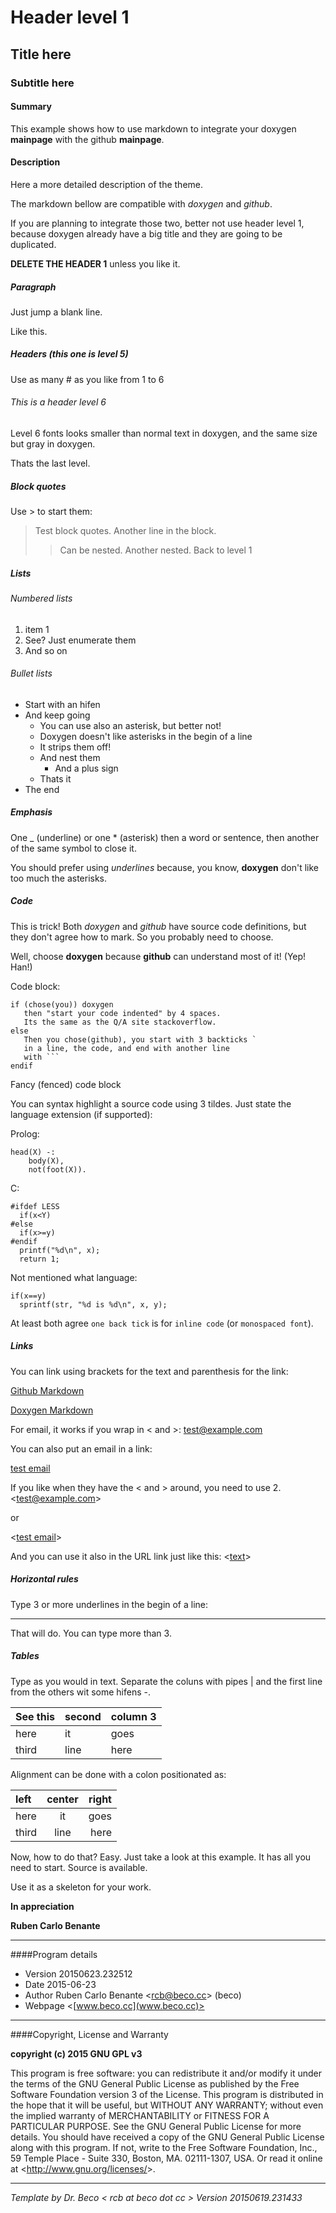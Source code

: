 # Header level 1
## Title here
### Subtitle here

#### Summary

This example shows how to use markdown to integrate your doxygen __mainpage__ with the github __mainpage__.

#### Description

Here a more detailed description of the theme.

The markdown bellow are compatible with _doxygen_ and _github_.

If you are planning to integrate those two, better not use header level 1, because doxygen already have a big title and they are going to be duplicated.

__DELETE THE HEADER 1__ unless you like it.

##### Paragraph

Just jump a blank line.

Like this.

##### Headers (this one is level 5)

Use as many # as you like from 1 to 6

###### This is a header level 6

Level 6 fonts looks smaller than normal text in doxygen, and the same size but gray in doxygen.

Thats the last level.

##### Block quotes

Use > to start them:

> Test block quotes.
> Another line in the block.
> > Can be nested.
> > Another nested.
> Back to level 1

##### Lists

###### Numbered lists

1. item 1
2. See? Just enumerate them
3. And so on

###### Bullet lists

- Start with an hifen
- And keep going
  * You can use also an asterisk, but better not!
  - Doxygen doesn't like asterisks in the begin of a line
  - It strips them off!
  - And nest them
    + And a plus sign
  - Thats it
- The end

##### Emphasis

One _ (underline) or one * (asterisk) then a word or sentence, then another of the same symbol to close it.

You should prefer using _underlines_ because, you know, __doxygen__ don't like too much the asterisks.

##### Code

This is trick! Both _doxygen_ and _github_ have source code definitions, but they don't agree how to mark. So you probably need to choose.

Well, choose __doxygen__ because __github__ can understand most of it! (Yep! Han!)

Code block:

    if (chose(you)) doxygen
       then "start your code indented" by 4 spaces.
       Its the same as the Q/A site stackoverflow.
    else
       Then you chose(github), you start with 3 backticks `
       in a line, the code, and end with another line
       with ```
    endif


Fancy (fenced) code block

You can syntax highlight a source code using 3 tildes. Just state the language extension (if supported):

Prolog:

~~~{.prolog}
head(X) -:
    body(X),
    not(foot(X)).
~~~

C:

~~~{.c}
#ifdef LESS
  if(x<Y)
#else
  if(x>=y)
#endif
  printf("%d\n", x);
  return 1;
~~~

Not mentioned what language:

~~~
if(x==y)
  sprintf(str, "%d is %d\n", x, y);
~~~

At least both agree `one back tick` is for `inline code` (or `monospaced font`).

##### Links

You can link using brackets for the text and parenthesis for the link:

[Github Markdown](https://help.github.com/articles/markdown-basics/)

[Doxygen Markdown](http://www.stack.nl/~dimitri/doxygen/manual/markdown.html)

For email, it works if you wrap in < and >: <test@example.com>

You can also put an email in a link:

[test email](test@example.com)

If you like when they have the < and > around, you need to use 2.
<<test@example.com>>

or

<[test email](test@example.com)>

And you can use it also in the URL link just like this: <[text](www.example.com)>

##### Horizontal rules

Type 3 or more underlines in the begin of a line:

___

That will do. You can type more than 3.

##### Tables

Type as you would in text. Separate the coluns with pipes | and
the first line from the others wit some hifens -.

See this | second | column 3
---------|--------|---------
here     | it     | goes
third    | line   | here

Alignment can be done with a colon positionated as:

|left     | center | right   |
|:--------|:------:|--------:|
|here     | it     | goes    |
|third    | line   | here    |



Now, how to do that? Easy. Just take a look at this example. It has all you need to start. Source is available.

Use it as a skeleton for your work.

__In appreciation__

__Ruben Carlo Benante__
_________________________________________________________________

####Program details

* Version 20150623.232512
* Date 2015-06-23
* Author Ruben Carlo Benante <<rcb@beco.cc>> (beco)
* Webpage <[www.beco.cc](www.beco.cc)>

_________________________________________________________________

####Copyright, License and Warranty

__copyright (c) 2015 GNU GPL v3__

This program is free software: you can redistribute it
and/or modify it under the terms of the
GNU General Public License as published by
the Free Software Foundation version 3 of the License.
This program is distributed in the hope that it will be useful,
but WITHOUT ANY WARRANTY; without even the implied warranty of
MERCHANTABILITY or FITNESS FOR A PARTICULAR PURPOSE.  See the
GNU General Public License for more details.
You should have received a copy of the GNU General Public License
along with this program.
If not, write to the Free Software Foundation, Inc.,
59 Temple Place - Suite 330, Boston, MA. 02111-1307, USA.
Or read it online at <<http://www.gnu.org/licenses/>>.

_________________________________________________________________

_Template by Dr. Beco < rcb at beco dot cc > Version 20150619.231433_
